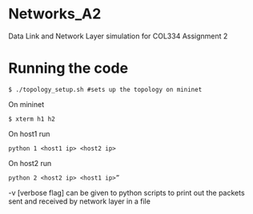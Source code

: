 # Networks_A2
Data Link and Network Layer simulation for COL334 Assignment 2

# Running the code
```
$ ./topology_setup.sh #sets up the topology on mininet
```
On mininet
```
$ xterm h1 h2
```
On host1 run 
```
python 1 <host1 ip> <host2 ip>
```
On host2 run 
```
python 2 <host2 ip> <host1 ip>”
```
-v [verbose flag] can be given to python scripts to print out the packets sent and received by network layer in a file

